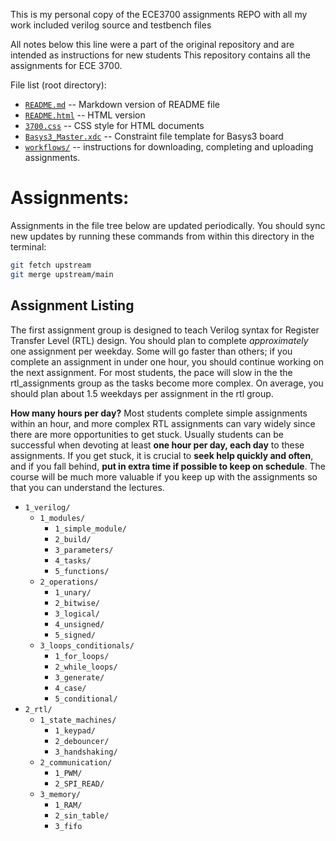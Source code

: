 This is my personal copy of the ECE3700 assignments REPO with all my work included verilog source and testbench files

All notes below this line were a part of the original repository and are intended as instructions for new students
This repository contains all the assignments for ECE 3700. 

File list (root directory):

* [`README.md`](README.md) -- Markdown version of README file
* [`README.html`](README.html) -- HTML version
* [`3700.css`](3700.css) -- CSS style for HTML documents
* [`Basys3_Master.xdc`](Basys3_Master.xdc) -- Constraint file template for Basys3 board
* [`workflows/`](workflows/) -- instructions for downloading, completing and uploading assignments.

# Assignments:

Assignments in the file tree below are updated periodically. You should sync new
updates by running these commands from within this directory in the terminal:

```bash
git fetch upstream
git merge upstream/main
```

## Assignment Listing

The first assignment group is designed to teach Verilog syntax for Register Transfer Level
(RTL) design. You should plan to complete *approximately* one assignment per weekday.
Some will go faster than others; if you complete an assignment in under one hour, you
should continue working on the next assignment. For most students, the pace will slow in the 
the rtl_assignments group as the tasks become more complex. On average, you should plan 
about 1.5 weekdays per assignment in the rtl group. 

**How many hours per day?** Most students complete simple assignments within an hour, and more 
complex RTL assignments can vary widely since there are more opportunities to get stuck. Usually 
students can be successful when devoting at least **one hour per day, each day** to these assignments.
If you get stuck, it is crucial to **seek help quickly and often**, and if you fall behind, **put in 
extra time if possible to keep on schedule**. The course will be much more valuable if you keep up 
with the assignments so that you can understand the lectures.


* `1_verilog/`
  - `1_modules/`  
      + `1_simple_module/`
      + `2_build/`
      + `3_parameters/`
      + `4_tasks/`
      + `5_functions/`
  - `2_operations/`
      + `1_unary/`
      + `2_bitwise/`
      + `3_logical/`
      + `4_unsigned/`
      + `5_signed/`
  - `3_loops_conditionals/`
      + `1_for_loops/`
      + `2_while_loops/`
      + `3_generate/`
      + `4_case/`
      + `5_conditional/`
* `2_rtl/` 
  - `1_state_machines/`
      + `1_keypad/`
      + `2_debouncer/`
      + `3_handshaking/`
  - `2_communication/`
      + `1_PWM/`
      + `2_SPI_READ/`
  - `3_memory/`
      + `1_RAM/`
      + `2_sin_table/`
      + `3_fifo`
      




